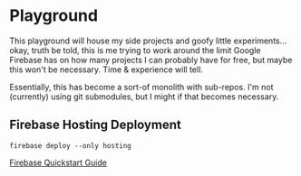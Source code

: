 # Playground

This playground will house my side projects and goofy little experiments… okay, truth be told, this is me trying to work around the limit Google Firebase has on how many projects I can probably have for free, but maybe this won't be necessary. Time & experience will tell.

Essentially, this has become a sort-of monolith with sub-repos. I'm not (currently) using git submodules, but I might if that becomes necessary.

## Firebase Hosting Deployment

`firebase deploy --only hosting`

[Firebase Quickstart Guide](https://firebase.google.com/docs/hosting/quickstart)